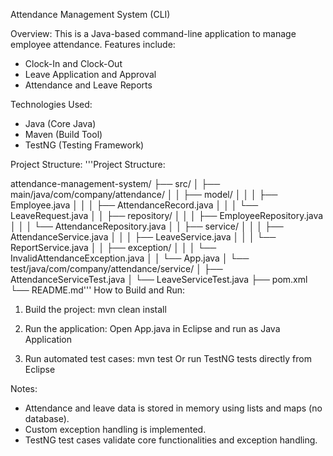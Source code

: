 Attendance Management System (CLI)

Overview:
This is a Java-based command-line application to manage employee attendance. 
Features include:
- Clock-In and Clock-Out
- Leave Application and Approval
- Attendance and Leave Reports

Technologies Used:
- Java (Core Java)
- Maven (Build Tool)
- TestNG (Testing Framework)

Project Structure:
'''Project Structure:

attendance-management-system/
├── src/
│ ├── main/java/com/company/attendance/
│ │ ├── model/
│ │ │ ├── Employee.java
│ │ │ ├── AttendanceRecord.java
│ │ │ └── LeaveRequest.java
│ │ ├── repository/
│ │ │ ├── EmployeeRepository.java
│ │ │ └── AttendanceRepository.java
│ │ ├── service/
│ │ │ ├── AttendanceService.java
│ │ │ ├── LeaveService.java
│ │ │ └── ReportService.java
│ │ ├── exception/
│ │ │ └── InvalidAttendanceException.java
│ │ └── App.java
│ └── test/java/com/company/attendance/service/
│ ├── AttendanceServiceTest.java
│ └── LeaveServiceTest.java
├── pom.xml
└── README.md'''
How to Build and Run:
1. Build the project:
   mvn clean install

2. Run the application:
   Open App.java in Eclipse and run as Java Application

3. Run automated test cases:
   mvn test
   Or run TestNG tests directly from Eclipse

Notes:
- Attendance and leave data is stored in memory using lists and maps (no database).
- Custom exception handling is implemented.
- TestNG test cases validate core functionalities and exception handling.
